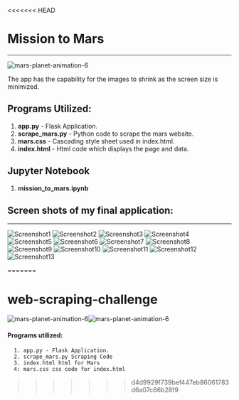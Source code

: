 <<<<<<< HEAD
# Mission to Mars 
-----
![mars-planet-animation-6](Images/mars-planet-animation-6.gif)


The app has the capability for the images to shrink as the screen size is minimized.

## Programs Utilized:

1. **app.py** - Flask Application.
1. **scrape_mars.py** - Python code to scrape the mars website.
1. **mars.css** - Cascading style sheet used in index.html.
1. **index.html** - Html code which displays the page and data.


## Jupyter Notebook

1. **mission_to_mars.ipynb**

## Screen shots of my final application:


-----

![Screenshot1](Images/Screenshot1.png)
![Screenshot2](Images/Screenshot2.png)
![Screenshot3](Images/Screenshot3.png)
![Screenshot4](Images/Screenshot4.png)
![Screenshot5](Images/Screenshot5.png)
![Screenshot6](Images/Screenshot6.png)
![Screenshot7](Images/Screenshot7.png)
![Screenshot8](Images/Screenshot8.png)
![Screenshot9](Images/Screenshot9.png)
![Screenshot10](Images/Screenshot10.png)
![Screenshot11](Images/Screenshot11.png)
![Screenshot12](Images/Screenshot12.png)
![Screenshot13](Images/Screenshot13.png)






 



=======
# web-scraping-challenge
![mars-planet-animation-6](Images/mars-planet-animation-6.gif)![mars-planet-animation-6](Images/mars-planet-animation-6.gif)
#### Programs utilized:

      1. app.py - Flask Application.
      2. scrape_mars.py Scraping Code
      3. index.html html for Mars
      4: mars.css css code for index.html
      
>>>>>>> d4d9929f739bef447eb86061783d6a07c66b28f9
